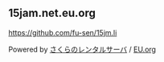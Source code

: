 ## 15jam.net.eu.org

<https://github.com/fu-sen/15jm.li>

Powered by [さくらのレンタルサーバ](https://www.sakura.ne.jp/) / [EU.org](https://nic.eu.org/)
